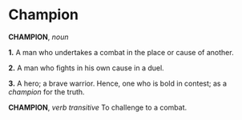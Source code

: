 # Champion

**CHAMPION**, _noun_

**1.** A man who undertakes a combat in the place or cause of another.

**2.** A man who fights in his own cause in a duel.

**3.** A hero; a brave warrior. Hence, one who is bold in contest; as a _champion_ for the truth.

**CHAMPION**, _verb transitive_ To challenge to a combat.